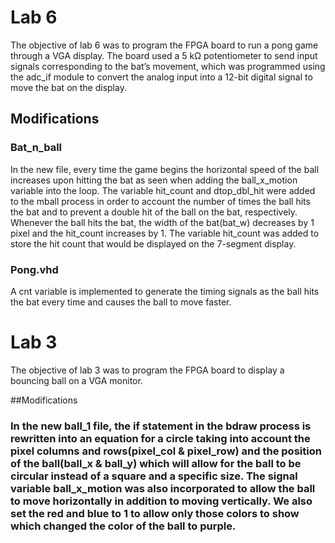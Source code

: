 # Lab 6
 The objective of lab 6 was to program the FPGA board to run a pong game through a VGA display. The board used a 5 kΩ potentiometer to send input signals corresponding to the bat’s movement, which was programmed using the adc_if module to convert the analog input into a 12-bit digital signal to move the bat on the display. 

## Modifications

### Bat_n_ball
In the new file, every time the game begins the horizontal speed of the ball increases upon hitting the bat as seen when adding the ball_x_motion variable into the loop. The variable hit_count and dtop_dbl_hit were added to the mball process in order to account the number of times the ball hits the bat and to prevent a double hit of the ball on the bat, respectively. Whenever the ball hits the bat, the width of the bat(bat_w) decreases by 1 pixel and the hit_count increases by 1.
The variable hit_count was added to store the hit count that would be displayed on the 7-segment display.
### Pong.vhd
A cnt variable is implemented to generate the timing signals as the ball hits the bat every time and causes the ball to move faster.


# Lab 3
The objective of lab 3 was to program the FPGA board to display a bouncing ball on a VGA monitor. 

##Modifications
 ### In the new ball_1 file, the if statement in the bdraw process is rewritten into an equation for a circle taking into account the pixel columns and rows(pixel_col & pixel_row) and the position of the ball(ball_x & ball_y) which will allow for the ball to be circular instead of a square and a specific size. The signal variable ball_x_motion was also incorporated to allow the ball to move horizontally in addition to moving vertically. We also set the red and blue to 1 to allow only those colors to show which changed the color of the ball to purple.